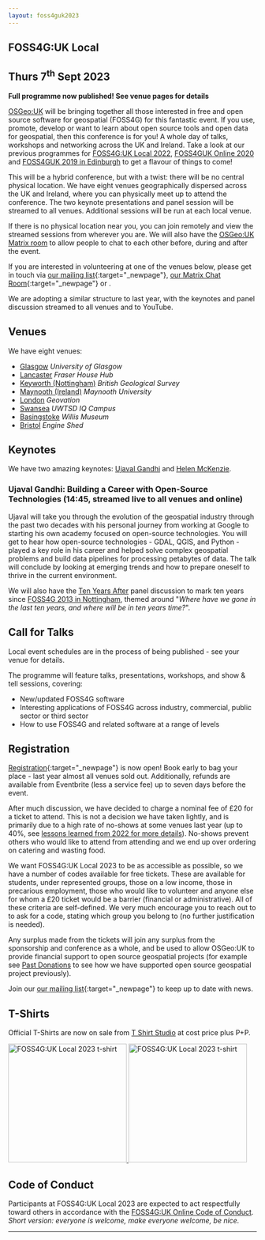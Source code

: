 ```yaml
---
layout: foss4guk2023
---
```


## FOSS4G:UK Local 
## Thurs 7<sup>th</sup> Sept 2023

**Full programme now published! See venue pages for details**

[OSGeo:UK](https://uk.osgeo.org/) will be bringing together all those interested in free and open source software for geospatial (FOSS4G) for this fantastic event. If you use, promote, develop or want to learn about open source tools and open data for geospatial, then this conference is for you! A whole day of talks, workshops and networking across the UK and Ireland. Take a look at our previous programmes for [FOSS4G:UK Local 2022](https://docs.google.com/spreadsheets/d/1ChtOtqO0PfZ2ckiZqqJxyV3VhP3Xm-WnkJ6NwZ2UVTM/edit#gid=1605024148),  [FOSS4GUK Online 2020](https://uk.osgeo.org/foss4gukonline2020/programme.html) and [FOSS4GUK 2019 in Edinburgh](https://uk.osgeo.org/foss4guk2019/FOSS4GUK_2019_Programme.pdf) to get a flavour of things to come!

This will be a hybrid conference, but with a twist: there will be no central physical location. We have eight venues geographically dispersed across the UK and Ireland, where you can physically meet up to attend the conference. The two keynote presentations and panel session will be streamed to all venues. Additional sessions will be run at each local venue.

If there is no physical location near you, you can join remotely and view the streamed sessions from wherever you are. We will also have the [OSGeo:UK Matrix room](https://matrix.to/#/#OSGeoUK:matrix.org) to allow people to chat to each other before, during and after the event.

If you are interested in volunteering at one of the venues below, please get in touch via [our mailing list](https://lists.osgeo.org/mailman/listinfo/uk){:target="_newpage"}, [our Matrix Chat Room](https://matrix.to/#/%23OSGeoUK:matrix.org){:target="_newpage"} or <span class="osgeoemail"></span>.

We are adopting a similar structure to last year, with the keynotes and panel discussion streamed to all venues and to YouTube. 


## Venues

We have eight venues:

- [Glasgow](glasgow.html) *University of Glasgow*
- [Lancaster](lancaster.html) *Fraser House Hub*
- [Keyworth (Nottingham)](keyworth.html) *British Geological Survey*
- [Maynooth (Ireland)](maynooth.html) *Maynooth University*
- [London](london.html) *Geovation*
- [Swansea](swansea.html) *UWTSD IQ Campus*
- [Basingstoke](basingstoke.html) *Willis Museum*
- [Bristol](bristol.html) *Engine Shed*


## Keynotes

We have two amazing keynotes: [Ujaval Gandhi](https://www.linkedin.com/in/spatialthoughts/?originalSubdomain=in) and [Helen McKenzie](https://www.linkedin.com/in/helenmckenzie003/). 

### Ujaval Gandhi: Building a Career with Open-Source Technologies (14:45, streamed live to all venues and online)

Ujaval will take you through the evolution of the geospatial industry through the past two decades with his personal journey from working at Google to starting his own academy focused on open-source technologies. You will get to hear how open-source technologies - GDAL, QGIS, and Python - played a key role in his career and helped solve complex geospatial problems and build data pipelines for processing petabytes of data. The talk will conclude by looking at emerging trends and how to prepare oneself to thrive in the current environment.

We will also have the [Ten Years After](ten-years-after.html) panel discussion to mark ten years since [FOSS4G 2013 in Nottingham](http://2013.foss4g.org/), themed around "*Where have we gone in the last ten years, and where will be in ten years time?*". 


## Call for Talks

Local event schedules are in the process of being published - see your venue for details.

The programme will feature talks, presentations, workshops, and show & tell sessions, covering:
- New/updated FOSS4G software
- Interesting applications of FOSS4G across industry, commercial, public sector or third sector
- How to use FOSS4G and related software at a range of levels

## Registration

[Registration](https://www.eventbrite.co.uk/e/foss4g-uk-local-2023-tickets-663598610307){:target="_newpage"} is now open! Book early to bag your place - last year almost all venues sold out. Additionally, refunds are available from Eventbrite (less a service fee) up to seven days before the event.

After much discussion, we have decided to charge a nominal fee of £20 for a ticket to attend. This is not a decision we have taken lightly, and is primarily due to a high rate of no-shows at some venues last year (up to 40%, see [lessons learned from 2022 for more details](https://uk.osgeo.org/foss4guk2022local/lessons-learned.html)). No-shows prevent others who would like to attend from attending and we end up over ordering on catering and wasting food. 

We want FOSS4G:UK Local 2023 to be as accessible as possible, so we have a number of codes available for free tickets. These are available for students, under represented groups, those on a low income, those in precarious employment, those who would like to volunteer and anyone else for whom a £20 ticket would be a barrier (financial or administrative). All of these criteria are self-defined. We very much encourage you to reach out to <span class="osgeoemail"></span> to ask for a code, stating which group you belong to (no further justification is needed). 

Any surplus made from the tickets will join any surplus from the sponsorship and conference as a whole, and be used to allow OSGeo:UK to provide financial support to open source geospatial projects (for example see [Past Donations](https://uk.osgeo.org/pastdonations.html) to see how we have supported open source geospatial project previously). 

Join our [our mailing list](https://lists.osgeo.org/mailman/listinfo/uk){:target="_newpage"} to keep up to date with news. 

## T-Shirts

Official T-Shirts are now on sale from [T Shirt Studio](https://www.tshirtstudio.com/marketplace/osgeo-uk/foss4g-uk-local-2023-t-shirt)
at cost price plus P+P. 

<a href="https://www.tshirtstudio.com/marketplace/osgeo-uk/foss4g-uk-local-2023-t-shirt">
<img src="https://www.tshirtstudio.com/marketplace/osgeo-uk/foss4g-uk-local-2023-t-shirt-front.jpg" width="240" alt="FOSS4G:UK Local 2023 t-shirt" />
<img src="https://www.tshirtstudio.com/marketplace/osgeo-uk/foss4g-uk-local-2023-t-shirt-back.jpg" width="240" alt="FOSS4G:UK Local 2023 t-shirt" />
</a>

## Code of Conduct

Participants at FOSS4G:UK Local 2023 are expected to act respectfully toward others in accordance with the [FOSS4G:UK Online Code of Conduct](code-of-conduct). *Short version: everyone is welcome, make everyone welcome, be nice.* 

----

<!-- Jonny Huck Email Obfuscator -->
<!-- Simply add...  <span class="osgeoemail"></span>  ...wherever you would like the email link to appear -->
<script>
    let spans = document.getElementsByClassName('osgeoemail');
    for (let i = 0; i < spans.length; i++){
        spans[i].innerHTML = Tea.decrypt("TaP7QMCgFhScZikfQl5S2WfHPdfSh44LhvA4yCJITheD063TvlsEuDlGFtNkE+SCMIKiymkA/88=", "foss4g");
    }
</script>

